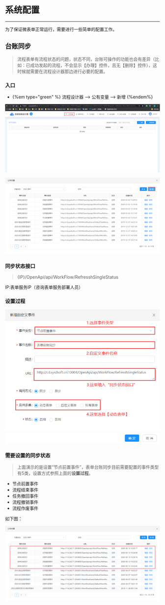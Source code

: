 # 系统配置
***
为了保证微表单正常运行，需要进行一些简单的配置工作。   

## 台账同步   

>流程表单有流程状态的问题，状态不同，台账可操作的功能也会有差异（比如：已成功发起的流程，不会显示【办理】控件，且无【删除】控件），这时候就需要在流程设计器那边进行必要的配置。   

### 入口   

   * {%em type="green" %} 流程设计器 --> 公有变量  --> 新增 {%endem%}   

![表单台账同步入口1][表单台账同步入口1]   

![表单台账同步入口2][表单台账同步入口2]   


### 同步状态接口   

>{IP}/OpenApi/api/WorkFlow/RefresshSingleStatus   

IP:表单服务IP（咨询表单服务部署人员）   

### 设置过程   

![同步状态接口配置][同步状态接口配置]   

### 需要设置的同步状态   

>上面演示的是设置“节点前置事件”，表单台账同步目前需要配置的事件类型有5类，设置方式参照上面的**设置过程**。   

* 节点前置事件   
* 流程结束事件
* 任务撤回事件
* 流程撤销事件
* 流程作废事件   

如下图：   

![台账同步事件汇总][台账同步事件汇总]



[同步状态接口配置]:./assets/系统配置/同步状态接口配置.png
[表单台账同步入口1]:./assets/系统配置/表单台账同步入口1.png
[表单台账同步入口2]:./assets/系统配置/表单台账同步入口2.png
[台账同步事件汇总]:./assets/系统配置/台账同步事件汇总.png
